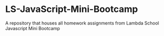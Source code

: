# LS-JavaScript-Mini-Bootcamp

<div>
  A repository that houses all homework assignments from Lambda School Javascript Mini Bootcamp
</div>
